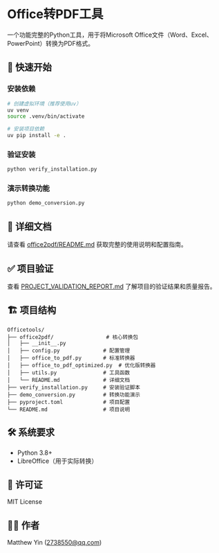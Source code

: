 # Office转PDF工具

一个功能完整的Python工具，用于将Microsoft Office文件（Word、Excel、PowerPoint）转换为PDF格式。

## 🚀 快速开始

### 安装依赖

```bash
# 创建虚拟环境（推荐使用uv）
uv venv
source .venv/bin/activate

# 安装项目依赖
uv pip install -e .
```

### 验证安装

```bash
python verify_installation.py
```

### 演示转换功能

```bash
python demo_conversion.py
```

## 📖 详细文档

请查看 [office2pdf/README.md](office2pdf/README.md) 获取完整的使用说明和配置指南。

## ✅ 项目验证

查看 [PROJECT_VALIDATION_REPORT.md](PROJECT_VALIDATION_REPORT.md) 了解项目的验证结果和质量报告。

## 🏗️ 项目结构

```
Officetools/
├── office2pdf/                 # 核心转换包
│   ├── __init__.py
│   ├── config.py              # 配置管理
│   ├── office_to_pdf.py       # 标准转换器
│   ├── office_to_pdf_optimized.py  # 优化版转换器
│   ├── utils.py               # 工具函数
│   └── README.md              # 详细文档
├── verify_installation.py     # 安装验证脚本
├── demo_conversion.py         # 转换功能演示
├── pyproject.toml             # 项目配置
└── README.md                  # 项目说明
```

## 🛠️ 系统要求

- Python 3.8+
- LibreOffice（用于实际转换）

## 📄 许可证

MIT License

## 👨‍💻 作者

Matthew Yin (2738550@qq.com)